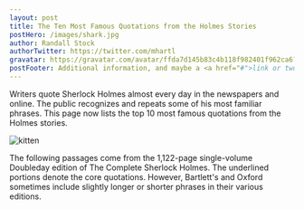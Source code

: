 ```yaml
---
layout: post
title: The Ten Most Famous Quotations from the Holmes Stories
postHero: /images/shark.jpg
author: Randall Stock
authorTwitter: https://twitter.com/mhartl
gravatar: https://gravatar.com/avatar/ffda7d145b83c4b118f982401f962ca6?s=150
postFooter: Additional information, and maybe a <a href="#">link or two</a>
---
```


Writers quote Sherlock Holmes almost every day in the newspapers and online.  The public recognizes and repeats some of his most familiar phrases.  This page now lists the top 10 most famous quotations from the Holmes stories.

<img class="pull-left" src="https://placekitten.com/g/400/200"
     alt="kitten">

The following passages come from the 1,122-page single-volume Doubleday edition of The Complete Sherlock Holmes.  The underlined portions denote the core quotations.  However, Bartlett's and Oxford sometimes include slightly longer or shorter phrases in their various editions.
